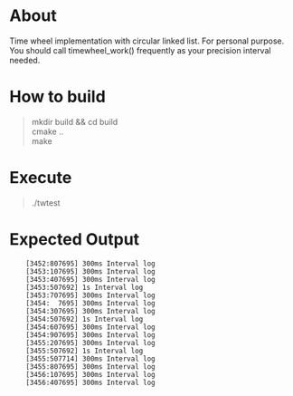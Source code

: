 # About
Time wheel implementation with circular linked list. For personal purpose.  
You should call timewheel_work() frequently as your precision interval needed.

# How to build
> mkdir build && cd build<br> 
> cmake ..<br> 
> make

# Execute
> ./twtest

# Expected Output
```
    [3452:807695] 300ms Interval log  
    [3453:107695] 300ms Interval log  
    [3453:407695] 300ms Interval log  
    [3453:507692] 1s Interval log  
    [3453:707695] 300ms Interval log
    [3454:  7695] 300ms Interval log
    [3454:307695] 300ms Interval log
    [3454:507692] 1s Interval log
    [3454:607695] 300ms Interval log
    [3454:907695] 300ms Interval log
    [3455:207695] 300ms Interval log
    [3455:507692] 1s Interval log
    [3455:507714] 300ms Interval log
    [3455:807695] 300ms Interval log
    [3456:107695] 300ms Interval log
    [3456:407695] 300ms Interval log
```